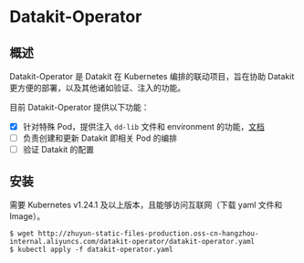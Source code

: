 # Datakit-Operator

## 概述

Datakit-Operator 是 Datakit 在 Kubernetes 编排的联动项目，旨在协助 Datakit 更方便的部署，以及其他诸如验证、注入的功能。

目前 Datakit-Operator 提供以下功能：

- [x] 针对特殊 Pod，提供注入 `dd-lib` 文件和 environment 的功能，[文档](docs/admission-mutate.md)
- [ ] 负责创建和更新 Datakit 即相关 Pod 的编排
- [ ] 验证 Datakit 的配置

## 安装

需要 Kubernetes v1.24.1 及以上版本，且能够访问互联网（下载 yaml 文件和 Image）。

```
$ wget http://zhuyun-static-files-production.oss-cn-hangzhou-internal.aliyuncs.com/datakit-operator/datakit-operator.yaml
$ kubectl apply -f datakit-operator.yaml
```
